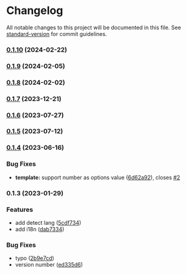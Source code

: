 # Changelog

All notable changes to this project will be documented in this file. See [standard-version](https://github.com/conventional-changelog/standard-version) for commit guidelines.

### [0.1.10](https://github.com/crimx/val-i18n/compare/v0.1.9...v0.1.10) (2024-02-22)

### [0.1.9](https://github.com/crimx/val-i18n/compare/v0.1.8...v0.1.9) (2024-02-05)

### [0.1.8](https://github.com/crimx/val-i18n/compare/v0.1.7...v0.1.8) (2024-02-02)

### [0.1.7](https://github.com/crimx/val-i18n/compare/v0.1.6...v0.1.7) (2023-12-21)

### [0.1.6](https://github.com/crimx/val-i18n/compare/v0.1.5...v0.1.6) (2023-07-27)

### [0.1.5](https://github.com/crimx/val-i18n/compare/v0.1.4...v0.1.5) (2023-07-12)

### [0.1.4](https://github.com/crimx/val-i18n/compare/v0.1.3...v0.1.4) (2023-06-16)


### Bug Fixes

* **template:** support number as options value ([6d62a92](https://github.com/crimx/val-i18n/commit/6d62a922de78bd69f8983c03c696166f0e51928a)), closes [#2](https://github.com/crimx/val-i18n/issues/2)

### 0.1.3 (2023-01-29)


### Features

* add detect lang ([5cdf734](https://github.com/crimx/val-i18n/commit/5cdf734dec395558ad67c1617d28aa015bc1dd89))
* add i18n ([dab7334](https://github.com/crimx/val-i18n/commit/dab7334af7f8e9f03cde2e5538dd3659f75808a8))


### Bug Fixes

* typo ([2b9e7cd](https://github.com/crimx/val-i18n/commit/2b9e7cdece8824d218553ba60e63b11e92a0770b))
* version number ([ed335d6](https://github.com/crimx/val-i18n/commit/ed335d6713cf222a24ca5d978617d6eb1f92cc2f))

